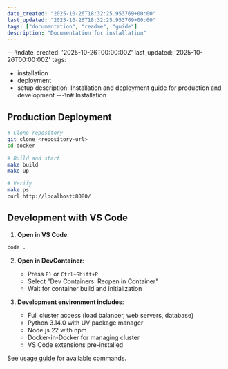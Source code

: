 ```yaml
---
date_created: "2025-10-26T18:32:25.953769+00:00"
last_updated: "2025-10-26T18:32:25.953769+00:00"
tags: ["documentation", "readme", "guide"]
description: "Documentation for installation"
---
```


---\ndate_created: '2025-10-26T00:00:00Z'
last_updated: '2025-10-26T00:00:00Z'
tags:

- installation
- deployment
- setup
  description: Installation and deployment guide for production and development
  ---\n# Installation

## Production Deployment

```bash
# Clone repository
git clone <repository-url>
cd docker

# Build and start
make build
make up

# Verify
make ps
curl http://localhost:8080/
```

## Development with VS Code

1. **Open in VS Code**:

```bash
code .
```

2. **Open in DevContainer**:
   - Press `F1` or `Ctrl+Shift+P`
   - Select "Dev Containers: Reopen in Container"
   - Wait for container build and initialization

3. **Development environment includes**:
   - Full cluster access (load balancer, web servers, database)
   - Python 3.14.0 with UV package manager
   - Node.js 22 with npm
   - Docker-in-Docker for managing cluster
   - VS Code extensions pre-installed

See [usage guide](usage.md) for available commands.
